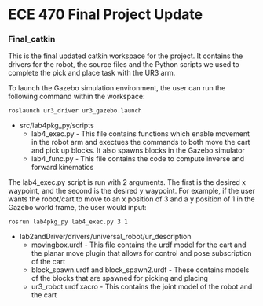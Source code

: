 # ECE 470 Final Project Update #

### Final_catkin ###

This is the final updated catkin workspace for the project. It contains the drivers for the robot, the source files and the Python scripts we used to complete the pick and place task with the UR3 arm.  

To launch the Gazebo simulation environment, the user can run the following command within the workspace:
```
roslaunch ur3_driver ur3_gazebo.launch
```

* src/lab4pkg_py/scripts
  * lab4_exec.py - This file contains functions which enable movement in the robot arm and exectues the commands to both move the cart and pick up blocks. It also spawns blocks in the Gazebo simulator
  * lab4_func.py - This file contains the code to compute inverse and forward kinematics

The lab4_exec.py script is run with 2 arguments. The first is the desired x waypoint, and the second is the desired y waypoint. For example, if the user wants the robot/cart to move to an x position of 3 and a y position of 1 in the Gazebo world frame, the user would input:
```
rosrun lab4pkg_py lab4_exec.py 3 1
```
* lab2andDriver/drivers/universal_robot/ur_description
  * movingbox.urdf - This file contains the urdf model for the cart and the planar move plugin that allows for control and pose subscription of the cart 
  * block_spawn.urdf and block_spawn2.urdf - These contains models of the blocks that are spawned for picking and placing
  * ur3_robot.urdf.xacro - This contains the joint model of the robot and the cart
